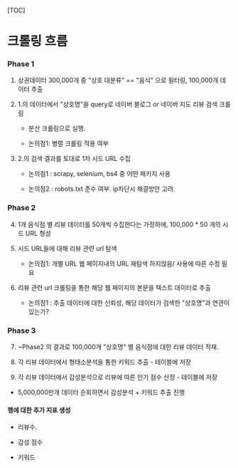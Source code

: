 [TOC]

# 크롤링 흐름

### Phase 1

1. 상권데이터 300,000개 중  "상호 대분류" == "음식" 으로 필터링, 100,000개 데이터 추출

2. 1.의 데이터에서 "상호명"을 query로 네이버 블로그 or 네이버 지도 리뷰 검색 크롤링
   
   - 분산 크롤링으로 실행.
   
   - 논의점1: 병렬 크롤링 적용 여부

3. 2.의 검색 결과를 토대로 1차 시드 URL 수집
   
   - 논의점1 : scrapy, selenium, bs4 중 어떤 패키지 사용
   
   - 논의점2 : robots.txt 준수 여부. ip차단시 해결방안 고려.

### Phase 2

4. 1개 음식점 별 리뷰 데이터를 50개씩 수집한다는 가정하에, 100,000 \* 50 개의 시드 URL 형성

5. 시드 URL들에 대해 리뷰 관련 url 탐색
   
   - 논의점1: 개별 URL 웹 페이지내의 URL 재탐색 하지않음/ 사용에 따른 수정 필요

6. 리뷰 관련 url 크롤링을 통한 해당 웹 페이지의 본문을 텍스트 데이터로 추출
   
   - 논의점1 : 추출 데이터에 대한 신뢰성, 해당 데이터가 검색한 "상호명"과 연관이 있는가?

### Phase 3

7. \~Phase2 의 결과로 100,000개 "상호명" 별 음식점에 대한 리뷰 데이터 적재.

8. 각 리뷰 데이터에서 형태소분석을 통한 키워드 추출 - 테이블에 저장

9. 각 리뷰 데이터에서 감성분석으로 리뷰에 따른 인기 점수 산정 - 테이블에 저장
- 5,000,000만개 데이터 순회하면서 감성분석 + 키워드 추출 진행





#### 행에 대한 추가 지표 생성

- 리뷰수.

- 감성 점수

- 키워드

